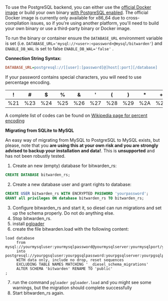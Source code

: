 To use the PostgreSQL backend, you can either use the [official Docker image](https://hub.docker.com/r/bitwardenrs/server-postgresql) or build your own binary [with PostgreSQL enabled](https://github.com/dani-garcia/bitwarden_rs/wiki/Building-binary#postgresql-backend). The official Docker image is currently only available for x86_64 due to cross-compilation issues, so if you're using another platform, you'll need to build your own binary or use a third-party binary or Docker image.

To run the binary or container ensure the ```DATABASE_URL``` environment variable is set (i.e. ```DATABASE_URL='mysql://<user>:<password>@mysql/bitwarden'```) and ```ENABLE_DB_WAL``` is set to false ```ENABLE_DB_WAL='false'``` .

**Connection String Syntax:**
```ini
DATABASE_URL=postgresql://[[user]:[password]@]host[:port][/database]
```
If your password contains special characters, you will need to use percentage encoding.

| ! | # | $ | % | & | ' | ( | ) | * | + | , | / | : | ; | = | ? | @ | [ | ] |
|---|---|---|---|---|---|---|---|---|---|---|---|---|---|---|---|---|---|---|
| %21 | %23 | %24 | %25 | %26 | %27 | %28 | %29 | %2A | %2B | %2C | %2F | %3A | %3B | %3D | %3F | %40 | %5B | %5D |

A complete list of codes can be found on [Wikipedia page for percent encoding](https://en.wikipedia.org/wiki/Percent-encoding#Percent-encoding_reserved_characters)

**Migrating from SQLite to MySQL**

An easy way of migrating from MySQL to PostgreSQL to MySQL exists, but please, note that you **are using this at your own risk and you are strongly advised to backup your installation and data!**. This is **unsupported** and has not been robustly tested.

1. Create an new (empty) database for bitwarden_rs:
```sql
CREATE DATABASE bitwarden_rs;
```
2. Create a new database user and grant rights to database:
```sql
CREATE USER bitwarden_rs WITH ENCRYPTED PASSWORD 'yourpassword';
GRANT all privileges ON database bitwarden_rs TO bitwarden_rs;
```
3. Configure bitwarden_rs and start it, so diesel can run migrations and set up the schema properly. Do not do anything else.
4. Stop bitwarden_rs.
5. install [pgloader](http://pgloader.io/)
6. create the file bitwarden.load with the following content:
```
load database
     from mysql://yourmysqluser:yourmysqlpassword@yourmysqlserver:yourmysqlport/yourmysqldatabase
     into postgresql://yourpgsqluser:yourpgsqlpassword:yourpgsqlserver:yourpgsqlport/yourpgsqldatabase
     WITH data only, include no drop, reset sequences
     EXCLUDING TABLE NAMES MATCHING '__diesel_schema_migrations'
     ALTER SCHEMA 'bitwarden' RENAME TO 'public'
;
```
7. run the command ```pgloader pgloader.load``` and you might see some warnings, but the migration should complete successfully
8. Start bitwarden_rs again.
